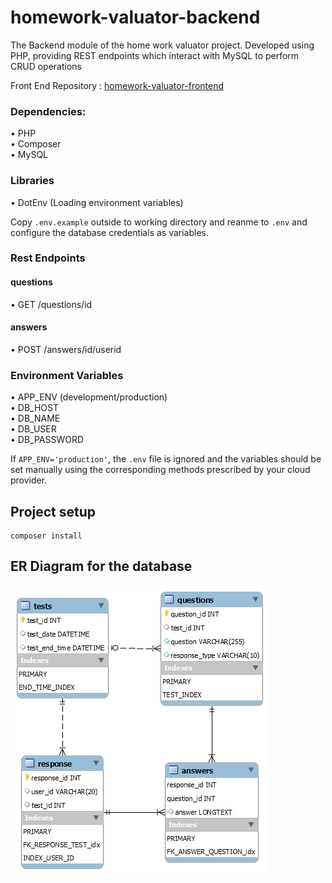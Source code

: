 # homework-valuator-backend
The Backend module of the home work valuator project. Developed using PHP, providing REST endpoints which interact with MySQL to perform CRUD operations

Front End Repository : [homework-valuator-frontend](https://github.com/jijojames18/homework-valuator-frontend)  

### Dependencies:
• PHP  
• Composer  
• MySQL  

### Libraries
• DotEnv (Loading environment variables)

Copy `.env.example` outside to working directory and reanme to `.env` and configure the database credentials as variables. 

### Rest Endpoints
#### questions
• GET /questions/id

#### answers
• POST /answers/id/userid

### Environment Variables
• APP_ENV (development/production)  
• DB_HOST  
• DB_NAME  
• DB_USER  
• DB_PASSWORD  

If `APP_ENV='production'`, the  `.env` file is ignored and the variables should be set manually using the corresponding methods prescribed by your cloud provider.

## Project setup
```
composer install
```  

## ER Diagram for the database
![ER Diagram](https://github.com/jijojames18/homework-valuator-backend/blob/master/er/ER-DATABASE.png?raw=true)

